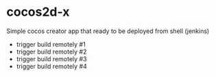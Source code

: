 # cocos2d-x

Simple cocos creator app that ready to be deployed from shell (jenkins)

- trigger build remotely #1
- trigger build remotely #2
- trigger build remotely #3
- trigger build remotely #4
